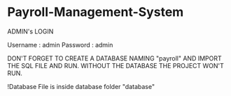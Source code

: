 # Payroll-Management-System

ADMIN's LOGIN 

Username : admin
Password : admin

DON'T FORGET TO CREATE A DATABASE NAMING "payroll" AND IMPORT THE SQL FILE AND RUN.
WITHOUT THE DATABASE THE PROJECT WON'T RUN.

!Database File is inside database folder "database"
